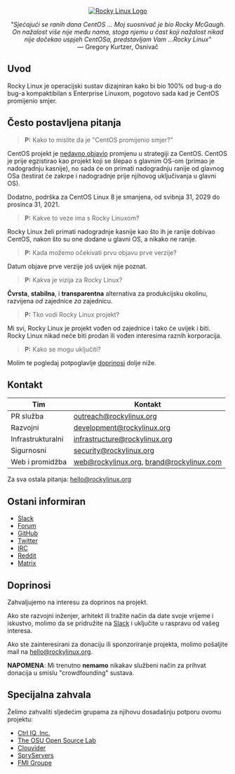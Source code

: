 <p align="center">
<a href="https://rockylinux.org/">
<img src="https://media.githubusercontent.com/media/rocky-linux/branding/main/logo-text-light%402x.png" alt="Rocky Linux Logo">
</a>
</p>

<p align="center">
<i>"Sjećajući se ranih dana CentOS ... Moj suosnivač je bio Rocky McGaugh. On nažalost više nije među nama, stoga njemu u čast koji nažalost nikad nije dočekao uspjeh CentOSa, predstavljam Vam ...Rocky Linux"</i><br>
— Gregory Kurtzer, Osnivač
</p>

## Uvod

Rocky Linux je operacijski sustav dizajniran kako bi bio 100% od bug-a do bug-a kompaktibilan s Enterprise Linuxom, pogotovo sada kad je CentOS promijenio smjer.

## Često postavljena pitanja

> **P:** Kako to mislite da je "CentOS promijenio smjer?"

CentOS projekt je [nedavno objavio](https://blog.centos.org/2020/12/future-is-centos-stream/) promjenu u strategiji za CentOS. CentOS je prije egzistirao kao projekt koji se šlepao s glavnim OS-om (primao je nadogradnju kasnije), no sada će on primati nadogradnju ranije od glavnog OSa (testirat će zakrpe i nadogradnje prije njihovog uključivanja u glavni OS).

Dodatno, podrška za CentOS Linux 8 je smanjena, od svibnja 31, 2029 do prosinca 31, 2021.

> **P:** Kakve to veze ima s Rocky Linuxom?

Rocky Linux želi primati nadogradnje kasnije kao što ih je ranije dobivao CentOS, nakon što su one dodane u glavni OS, a nikako ne ranije.

> **P:** Kada možemo očekivati prvu objavu prve verzije?

Datum objave prve verzije još uvijek nije poznat.

> **P:** Kakva je vizija za Rocky Linux?

**Čvrsta**, **stabilna**, i **transparentna** alternativa za produkcijsku okolinu, razvijena *od* zajednice *za* zajednicu.

> **P:** Tko vodi Rocky Linux projekt?

Mi svi, Rocky Linux je projekt vođen od zajednice i tako će uvijek i biti. Rocky Linux nikad neće biti prodan ili vođen interesima raznih korporacija.

> **P:** Kako se mogu uključiti?

Molim te pogledaj potpoglavlje [doprinosi](#doprinosi) dolje niže.

## Kontakt

| Tim                           | Kontakt                                   |
|-------------------------------|-------------------------------------------|
| PR služba                     | outreach@rockylinux.org                   |
| Razvojni                      | development@rockylinux.org                |
| Infrastrukturalni             | infrastructure@rockylinux.org             |
| Sigurnosni                    | security@rockylinux.org                   |
| Web i promidžba               | web@rockylinux.org, brand@rockylinux.com  |


Za sva ostala pitanja: hello@rockylinux.org

## Ostani informiran

* [Slack](https://slack.rockylinux.org)
* [Forum](https://forums.rockylinux.org/)
* [GitHub](https://github.com/rocky-linux/)
* [Twitter](https://twitter.com/rocky_linux)
* [IRC](https://webchat.freenode.net/?channels=rockylinux)
* [Reddit](https://www.reddit.com/r/RockyLinux)
* [Matrix](https://matrix.to/#/+rockylinux:matrix.org)

## Doprinosi

Zahvaljujemo na interesu za doprinos na projekt.

Ako ste razvojni inženjer, arhitekt ili tražite način da date svoje vrijeme i iskustvo, molimo da se pridružite na [Slack](https://slack.rockylinux.org) i uključite u raspravu od vašeg interesa.

Ako ste zainteresirani za donaciju ili sponzoriranje projekta, molimo pošaljite mail na hello@rockylinux.org.

**NAPOMENA**: Mi trenutno **nemamo** nikakav službeni način za prihvat donacija u smislu "crowdfounding" sustava.

## Specijalna zahvala

Želimo zahvaliti sljedećim grupama za njihovu dosadašnju potporu ovomu projektu:
* [Ctrl IQ, Inc.](https://www.ctrl-cmd.com)
* [The OSU Open Source Lab](https://osuosl.org/)
* [Clouvider](https://www.clouvider.co.uk/)
* [SpryServers](https://www.spryservers.net/)
* [FMI Groupe](https://www.fmi.fr/)
